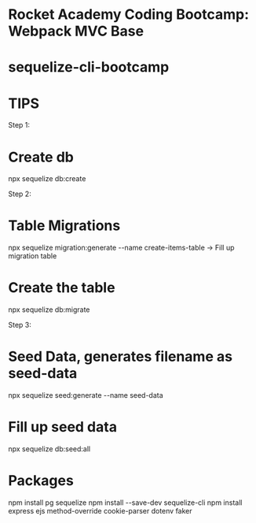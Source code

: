 # Rocket Academy Coding Bootcamp: Webpack MVC Base

# sequelize-cli-bootcamp

# TIPS

Step 1:

# Create db

npx sequelize db:create

Step 2:

# Table Migrations

npx sequelize migration:generate --name create-items-table
-> Fill up migration table

# Create the table

npx sequelize db:migrate

Step 3:

# Seed Data, generates filename as seed-data

npx sequelize seed:generate --name seed-data

# Fill up seed data

npx sequelize db:seed:all

# Packages

npm install pg sequelize
npm install --save-dev sequelize-cli
npm install express ejs method-override cookie-parser dotenv faker
